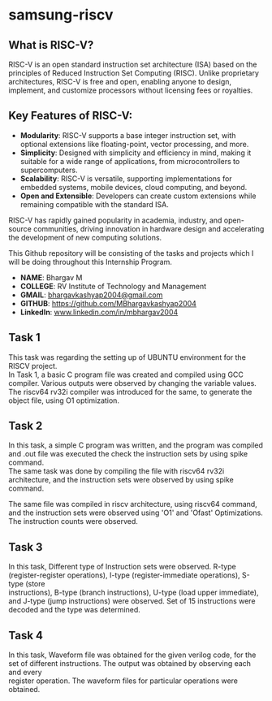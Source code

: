 # samsung-riscv

## What is RISC-V?
RISC-V is an open standard instruction set architecture (ISA) based on the principles of Reduced Instruction Set Computing (RISC). Unlike proprietary architectures, RISC-V is free and open, enabling anyone to design, implement, and customize processors without licensing fees or royalties. <br>

## Key Features of RISC-V:
* **Modularity**: RISC-V supports a base integer instruction set, with optional extensions like floating-point, vector processing, and more. <br>
* **Simplicity**: Designed with simplicity and efficiency in mind, making it suitable for a wide range of applications, from microcontrollers to supercomputers.
* **Scalability**: RISC-V is versatile, supporting implementations for embedded systems, mobile devices, cloud computing, and beyond. <br>
* **Open and Extensible**: Developers can create custom extensions while remaining compatible with the standard ISA. <br>

RISC-V has rapidly gained popularity in academia, industry, and open-source communities, driving innovation in hardware design and accelerating the development of new computing solutions. <br>

This Github repository will be consisting of the tasks and projects which I will be doing throughout this Internship Program.

* **NAME**: Bhargav M <br>
* **COLLEGE**: RV Institute of Technology and Management <br>
* **GMAIL**: bhargavkashyap2004@gmail.com <br>
* **GITHUB**: https://github.com/MBhargavkashyap2004 <br>
* **LinkedIn**: www.linkedin.com/in/mbhargav2004 <br>


## Task 1

This task was regarding the setting up of UBUNTU environment for the RISCV project. <br>
In Task 1, a basic C program file was created and compiled using GCC compiler. Various outputs were observed by changing the variable values. <br>
The riscv64 rv32i compiler was introduced for the same, to generate the object file, using O1 optimization.


## Task 2

In this task, a simple C program was written, and the program was compiled and .out file was executed the check the instruction sets by using spike command. <br>
The same task was done by compiling the file with riscv64 rv32i architecture, and the instruction sets were observed by using spike command.

The same file was compiled in riscv architecture, using riscv64 command, and the instruction sets were observed using 'O1' and 'Ofast' Optimizations. <br>
The instruction counts were observed. <br>


## Task 3

In this task, Different type of Instruction sets were observed. R-type (register-register operations), I-type (register-immediate operations), S-type (store <br>
instructions), B-type (branch instructions), U-type (load upper immediate), and J-type (jump instructions) were observed. Set of 15 instructions were <br>
decoded and the type was determined.

## Task 4

In this task, Waveform file was obtained for the given verilog code, for the set of different instructions. The output was obtained by observing each and every <br>
register operation. The waveform files for particular operations were obtained.






